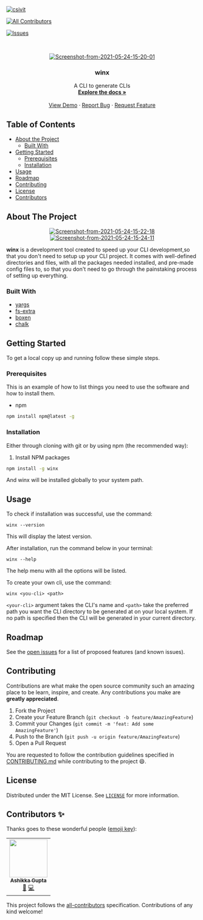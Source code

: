 [![csivit][csivitu-shield]][csivitu-url]
<!-- ALL-CONTRIBUTORS-BADGE:START - Do not remove or modify this section -->
[![All Contributors](https://img.shields.io/badge/all_contributors-1-orange.svg?style=flat-square)](#contributors-)
<!-- ALL-CONTRIBUTORS-BADGE:END -->
[![Issues][issues-shield]][issues-url]

<!-- PROJECT LOGO -->
<br />
<p align="center">
<a href="https://imgbb.com/"><img src="https://i.ibb.co/K9BwvSZ/Screenshot-from-2021-05-24-15-20-01.png" alt="Screenshot-from-2021-05-24-15-20-01" border="0"></a>
  </a>

  <h3 align="center">winx</h3>

  <p align="center">
    A CLI to generate CLIs
    <br />
    <a href="https://github.com/csivitu/Template"><strong>Explore the docs »</strong></a>
    <br />
    <br />
    <a href="https://github.com/csivitu/Template">View Demo</a>
    ·
    <a href="https://github.com/csivitu/Template/issues">Report Bug</a>
    ·
    <a href="https://github.com/csivitu/Template/issues">Request Feature</a>
  </p>
</p>



<!-- TABLE OF CONTENTS -->
## Table of Contents

* [About the Project](#about-the-project)
  * [Built With](#built-with)
* [Getting Started](#getting-started)
  * [Prerequisites](#prerequisites)
  * [Installation](#installation)
* [Usage](#usage)
* [Roadmap](#roadmap)
* [Contributing](#contributing)
* [License](#license)
* [Contributors](#contributors-)



<!-- ABOUT THE PROJECT -->
## About The Project
<p align="center">
<a href="https://imgbb.com/"><img src="https://i.ibb.co/K7yK5Sk/Screenshot-from-2021-05-24-15-22-18.png" alt="Screenshot-from-2021-05-24-15-22-18" border="0"></a>
<a href="https://ibb.co/y00ND6P"><img src="https://i.ibb.co/VVVLdg9/Screenshot-from-2021-05-24-15-24-11.png" alt="Screenshot-from-2021-05-24-15-24-11" border="0"></a>
</p>

**winx** is a development tool created to speed up your CLI development,so that you don't need to setup up your CLI project. It comes with well-defined directories and files, with all the packages needed installed, and pre-made config files to, so that you don't need to go through the painstaking process of setting up everything. 


### Built With

* [yargs](https://www.npmjs.com/package/yargs)
* [fs-extra](https://www.npmjs.com/package/fs-extra)
* [boxen](https://www.npmjs.com/package/boxen)
* [chalk](https://www.npmjs.com/package/chalk)



<!-- GETTING STARTED -->
## Getting Started

To get a local copy up and running follow these simple steps.

### Prerequisites

This is an example of how to list things you need to use the software and how to install them.
* npm
```sh
npm install npm@latest -g
```

### Installation

Either through cloning with git or by using npm (the recommended way):

1. Install NPM packages
```sh
npm install -g winx
```
And winx will be installed globally to your system path.

<!-- USAGE EXAMPLES -->
## Usage

To check if installation was successful, use the command: 

```
winx --version
```
This will display the latest version. 

After installation, run the command below in your terminal:

```
winx --help 
```
The help menu with all the options will be listed. 

To create your own cli, use the command: 

```
winx <you-cli> <path>
```
`<your-cli>` argument takes the CLI's name  and `<path>` take the preferred path you want the CLI directory to be generated at on your local system. If no path is specified then the CLI will be generated in your current directory. 

<!-- ROADMAP -->
## Roadmap

See the [open issues](https://github.com/csivitu/Template/issues) for a list of proposed features (and known issues).



<!-- CONTRIBUTING -->
## Contributing

Contributions are what make the open source community such an amazing place to be learn, inspire, and create. Any contributions you make are **greatly appreciated**.

1. Fork the Project
2. Create your Feature Branch (`git checkout -b feature/AmazingFeature`)
3. Commit your Changes (`git commit -m 'feat: Add some AmazingFeature'`)
4. Push to the Branch (`git push -u origin feature/AmazingFeature`)
5. Open a Pull Request

You are requested to follow the contribution guidelines specified in [CONTRIBUTING.md](./CONTRIBUTING.md) while contributing to the project :smile:.

<!-- LICENSE -->
## License

Distributed under the MIT License. See [`LICENSE`](./LICENSE) for more information.




<!-- MARKDOWN LINKS & IMAGES -->
<!-- https://www.markdownguide.org/basic-syntax/#reference-style-links -->
[csivitu-shield]: https://img.shields.io/badge/csivitu-csivitu-blue
[csivitu-url]: https://csivit.com
[issues-shield]: https://img.shields.io/github/issues/csivitu/Template.svg?style=flat-square
[issues-url]: https://github.com/csivitu/Template/issues

## Contributors ✨

Thanks goes to these wonderful people ([emoji key](https://allcontributors.org/docs/en/emoji-key)):

<!-- ALL-CONTRIBUTORS-LIST:START - Do not remove or modify this section -->
<!-- prettier-ignore-start -->
<!-- markdownlint-disable -->
<table>
  <tr>
    <td align="center"><a href="https://github.com/ashikka"><img src="https://avatars.githubusercontent.com/u/58368421?v=4?s=100" width="100px;" alt=""/><br /><sub><b>Ashikka Gupta</b></sub></a><br /><a href="https://github.com/ashikka/winx/commits?author=ashikka" title="Documentation">📖</a> <a href="https://github.com/ashikka/winx/commits?author=ashikka" title="Code">💻</a></td>
  </tr>
</table>

<!-- markdownlint-restore -->
<!-- prettier-ignore-end -->

<!-- ALL-CONTRIBUTORS-LIST:END -->

This project follows the [all-contributors](https://github.com/all-contributors/all-contributors) specification. Contributions of any kind welcome!